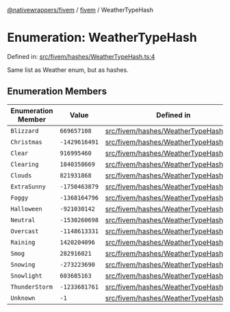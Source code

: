 [@nativewrappers/fivem](../../README.md) / [fivem](../README.md) / WeatherTypeHash

# Enumeration: WeatherTypeHash

Defined in: [src/fivem/hashes/WeatherTypeHash.ts:4](https://github.com/nativewrappers/nativewrappers/blob/c639ec5cd28328d6b44c7ebf73de56bb1b4bef7d/src/fivem/hashes/WeatherTypeHash.ts#L4)

Same list as Weather enum, but as hashes.

## Enumeration Members

| Enumeration Member | Value | Defined in |
| ------ | ------ | ------ |
| <a id="blizzard"></a> `Blizzard` | `669657108` | [src/fivem/hashes/WeatherTypeHash.ts:16](https://github.com/nativewrappers/nativewrappers/blob/c639ec5cd28328d6b44c7ebf73de56bb1b4bef7d/src/fivem/hashes/WeatherTypeHash.ts#L16) |
| <a id="christmas"></a> `Christmas` | `-1429616491` | [src/fivem/hashes/WeatherTypeHash.ts:19](https://github.com/nativewrappers/nativewrappers/blob/c639ec5cd28328d6b44c7ebf73de56bb1b4bef7d/src/fivem/hashes/WeatherTypeHash.ts#L19) |
| <a id="clear"></a> `Clear` | `916995460` | [src/fivem/hashes/WeatherTypeHash.ts:7](https://github.com/nativewrappers/nativewrappers/blob/c639ec5cd28328d6b44c7ebf73de56bb1b4bef7d/src/fivem/hashes/WeatherTypeHash.ts#L7) |
| <a id="clearing"></a> `Clearing` | `1840358669` | [src/fivem/hashes/WeatherTypeHash.ts:13](https://github.com/nativewrappers/nativewrappers/blob/c639ec5cd28328d6b44c7ebf73de56bb1b4bef7d/src/fivem/hashes/WeatherTypeHash.ts#L13) |
| <a id="clouds"></a> `Clouds` | `821931868` | [src/fivem/hashes/WeatherTypeHash.ts:11](https://github.com/nativewrappers/nativewrappers/blob/c639ec5cd28328d6b44c7ebf73de56bb1b4bef7d/src/fivem/hashes/WeatherTypeHash.ts#L11) |
| <a id="extrasunny"></a> `ExtraSunny` | `-1750463879` | [src/fivem/hashes/WeatherTypeHash.ts:6](https://github.com/nativewrappers/nativewrappers/blob/c639ec5cd28328d6b44c7ebf73de56bb1b4bef7d/src/fivem/hashes/WeatherTypeHash.ts#L6) |
| <a id="foggy"></a> `Foggy` | `-1368164796` | [src/fivem/hashes/WeatherTypeHash.ts:10](https://github.com/nativewrappers/nativewrappers/blob/c639ec5cd28328d6b44c7ebf73de56bb1b4bef7d/src/fivem/hashes/WeatherTypeHash.ts#L10) |
| <a id="halloween"></a> `Halloween` | `-921030142` | [src/fivem/hashes/WeatherTypeHash.ts:20](https://github.com/nativewrappers/nativewrappers/blob/c639ec5cd28328d6b44c7ebf73de56bb1b4bef7d/src/fivem/hashes/WeatherTypeHash.ts#L20) |
| <a id="neutral"></a> `Neutral` | `-1530260698` | [src/fivem/hashes/WeatherTypeHash.ts:8](https://github.com/nativewrappers/nativewrappers/blob/c639ec5cd28328d6b44c7ebf73de56bb1b4bef7d/src/fivem/hashes/WeatherTypeHash.ts#L8) |
| <a id="overcast"></a> `Overcast` | `-1148613331` | [src/fivem/hashes/WeatherTypeHash.ts:12](https://github.com/nativewrappers/nativewrappers/blob/c639ec5cd28328d6b44c7ebf73de56bb1b4bef7d/src/fivem/hashes/WeatherTypeHash.ts#L12) |
| <a id="raining"></a> `Raining` | `1420204096` | [src/fivem/hashes/WeatherTypeHash.ts:14](https://github.com/nativewrappers/nativewrappers/blob/c639ec5cd28328d6b44c7ebf73de56bb1b4bef7d/src/fivem/hashes/WeatherTypeHash.ts#L14) |
| <a id="smog"></a> `Smog` | `282916021` | [src/fivem/hashes/WeatherTypeHash.ts:9](https://github.com/nativewrappers/nativewrappers/blob/c639ec5cd28328d6b44c7ebf73de56bb1b4bef7d/src/fivem/hashes/WeatherTypeHash.ts#L9) |
| <a id="snowing"></a> `Snowing` | `-273223690` | [src/fivem/hashes/WeatherTypeHash.ts:17](https://github.com/nativewrappers/nativewrappers/blob/c639ec5cd28328d6b44c7ebf73de56bb1b4bef7d/src/fivem/hashes/WeatherTypeHash.ts#L17) |
| <a id="snowlight"></a> `Snowlight` | `603685163` | [src/fivem/hashes/WeatherTypeHash.ts:18](https://github.com/nativewrappers/nativewrappers/blob/c639ec5cd28328d6b44c7ebf73de56bb1b4bef7d/src/fivem/hashes/WeatherTypeHash.ts#L18) |
| <a id="thunderstorm"></a> `ThunderStorm` | `-1233681761` | [src/fivem/hashes/WeatherTypeHash.ts:15](https://github.com/nativewrappers/nativewrappers/blob/c639ec5cd28328d6b44c7ebf73de56bb1b4bef7d/src/fivem/hashes/WeatherTypeHash.ts#L15) |
| <a id="unknown"></a> `Unknown` | `-1` | [src/fivem/hashes/WeatherTypeHash.ts:5](https://github.com/nativewrappers/nativewrappers/blob/c639ec5cd28328d6b44c7ebf73de56bb1b4bef7d/src/fivem/hashes/WeatherTypeHash.ts#L5) |
